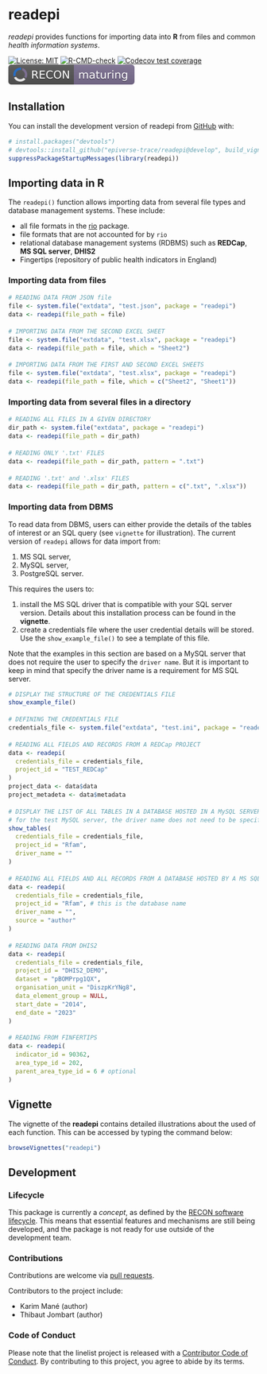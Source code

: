 
<!-- README.md is generated from README.Rmd. Please edit that file -->

# readepi

*readepi* provides functions for importing data into **R** from files
and common *health information systems*.

<!-- badges: start -->

[![License:
MIT](https://img.shields.io/badge/License-MIT-yellow.svg)](https://opensource.org/licenses/MIT)
[![R-CMD-check](https://github.com/epiverse-trace/readepi/actions/workflows/R-CMD-check.yaml/badge.svg)](https://github.com/epiverse-trace/readepi/actions/workflows/R-CMD-check.yaml)
[![Codecov test
coverage](https://codecov.io/gh/epiverse-trace/readepi/branch/main/graph/badge.svg)](https://app.codecov.io/gh/epiverse-trace/readepi?branch=main)
[![lifecycle-concept](https://raw.githubusercontent.com/reconverse/reconverse.github.io/master/images/badge-maturing.svg)](https://www.reconverse.org/lifecycle.html#concept)
<!-- badges: end -->

## Installation

You can install the development version of readepi from
[GitHub](https://github.com/) with:

``` r
# install.packages("devtools")
# devtools::install_github("epiverse-trace/readepi@develop", build_vignettes = TRUE)
suppressPackageStartupMessages(library(readepi))
```

## Importing data in R

The `readepi()` function allows importing data from several file types
and database management systems. These include:

- all file formats in the
  [rio](https://cran.r-project.org/web/packages/rio/vignettes/rio.html)
  package.  
- file formats that are not accounted for by `rio`  
- relational database management systems (RDBMS) such as **REDCap**,
  **MS SQL server**, **DHIS2**  
- Fingertips (repository of public health indicators in England)

### Importing data from files

``` r
# READING DATA FROM JSON file
file <- system.file("extdata", "test.json", package = "readepi")
data <- readepi(file_path = file)

# IMPORTING DATA FROM THE SECOND EXCEL SHEET
file <- system.file("extdata", "test.xlsx", package = "readepi")
data <- readepi(file_path = file, which = "Sheet2")

# IMPORTING DATA FROM THE FIRST AND SECOND EXCEL SHEETS
file <- system.file("extdata", "test.xlsx", package = "readepi")
data <- readepi(file_path = file, which = c("Sheet2", "Sheet1"))
```

### Importing data from several files in a directory

``` r
# READING ALL FILES IN A GIVEN DIRECTORY
dir_path <- system.file("extdata", package = "readepi")
data <- readepi(file_path = dir_path)

# READING ONLY '.txt' FILES
data <- readepi(file_path = dir_path, pattern = ".txt")

# READING '.txt' and '.xlsx' FILES
data <- readepi(file_path = dir_path, pattern = c(".txt", ".xlsx"))
```

### Importing data from DBMS

To read data from DBMS, users can either provide the details of the
tables of interest or an SQL query (see `vignette` for illustration).
The current version of `readepi` allows for data import from:  
1. MS SQL server,  
2. MySQL server,  
3. PostgreSQL server.

This requires the users to:

1.  install the MS SQL driver that is compatible with your SQL server
    version. Details about this installation process can be found in the
    **vignette**.  
2.  create a credentials file where the user credential details will be
    stored. Use the `show_example_file()` to see a template of this
    file.

Note that the examples in this section are based on a MySQL server that
does not require the user to specify the `driver name`. But it is
important to keep in mind that specify the driver name is a requirement
for MS SQL server.

``` r
# DISPLAY THE STRUCTURE OF THE CREDENTIALS FILE
show_example_file()

# DEFINING THE CREDENTIALS FILE
credentials_file <- system.file("extdata", "test.ini", package = "readepi")

# READING ALL FIELDS AND RECORDS FROM A REDCap PROJECT
data <- readepi(
  credentials_file = credentials_file,
  project_id = "TEST_REDCap"
)
project_data <- data$data
project_metadeta <- data$metadata

# DISPLAY THE LIST OF ALL TABLES IN A DATABASE HOSTED IN A MySQL SERVER
# for the test MySQL server, the driver name does not need to be specified
show_tables(
  credentials_file = credentials_file,
  project_id = "Rfam",
  driver_name = ""
)

# READING ALL FIELDS AND ALL RECORDS FROM A DATABASE HOSTED BY A MS SQL SERVER
data <- readepi(
  credentials_file = credentials_file,
  project_id = "Rfam", # this is the database name
  driver_name = "",
  source = "author"
)

# READING DATA FROM DHIS2
data <- readepi(
  credentials_file = credentials_file,
  project_id = "DHIS2_DEMO",
  dataset = "pBOMPrpg1QX",
  organisation_unit = "DiszpKrYNg8",
  data_element_group = NULL,
  start_date = "2014",
  end_date = "2023"
)

# READING FROM FINFERTIPS
data <- readepi(
  indicator_id = 90362,
  area_type_id = 202,
  parent_area_type_id = 6 # optional
)
```

## Vignette

The vignette of the **readepi** contains detailed illustrations about
the used of each function. This can be accessed by typing the command
below:

``` r
browseVignettes("readepi")
```

## Development

### Lifecycle

This package is currently a *concept*, as defined by the [RECON software
lifecycle](https://www.reconverse.org/lifecycle.html). This means that
essential features and mechanisms are still being developed, and the
package is not ready for use outside of the development team.

### Contributions

Contributions are welcome via [pull
requests](https://github.com/epiverse-trace/readepi/pulls).

Contributors to the project include:

- Karim Mané (author)
- Thibaut Jombart (author)

### Code of Conduct

Please note that the linelist project is released with a [Contributor
Code of
Conduct](https://contributor-covenant.org/version/2/0/CODE_OF_CONDUCT.html).
By contributing to this project, you agree to abide by its terms.
